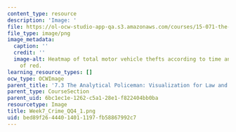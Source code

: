 ```yaml
---
content_type: resource
description: 'Image: '
file: https://ol-ocw-studio-app-qa.s3.amazonaws.com/courses/15-071-the-analytics-edge-spring-2017/bed89f26444014011197fb58867992c7_Week7_Crime_QQ4_1.png
file_type: image/png
image_metadata:
  caption: ''
  credit: ''
  image-alt: Heatmap of total motor vehicle thefts according to time and day in shades
    of red.
learning_resource_types: []
ocw_type: OCWImage
parent_title: '7.3 The Analytical Policeman: Visualization for Law and Order'
parent_type: CourseSection
parent_uid: 6bc1ec1e-1262-c5a1-28e1-f822404bb0ba
resourcetype: Image
title: Week7_Crime_QQ4_1.png
uid: bed89f26-4440-1401-1197-fb58867992c7
---
```

